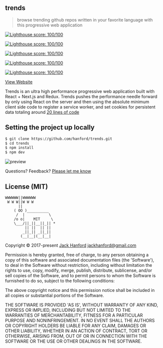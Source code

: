 ## trends

> browse trending github repos written in your favorite language with this progressive web application

[![Lighthouse score: 100/100](https://lighthouse-badge.appspot.com/?score=100&category=Performance)](https://github.com/ebidel/lighthouse-badge)

[![Lighthouse score: 100/100](https://lighthouse-badge.appspot.com/?score=100&category=PWA)](https://github.com/ebidel/lighthouse-badge)

[![Lighthouse score: 100/100](https://lighthouse-badge.appspot.com/?score=100&category=Accessibility)](https://github.com/ebidel/lighthouse-badge)

[![Lighthouse score: 100/100](https://lighthouse-badge.appspot.com/?score=100&category=Best%20Practices)](https://github.com/ebidel/lighthouse-badge)

[![Lighthouse score: 100/100](https://lighthouse-badge.appspot.com/?score=100&category=SEO)](https://github.com/ebidel/lighthouse-badge)


[View Website](https://trends.now.sh)


Trends is an ultra high performance progressive web application built with React + Next.js and Redux. Trends pushes the performance needle forward by only using React on the server and then using the absolute minimum client side code to register a service worker, and set cookies for persistent data totaling around [20 lines of code](https://github.com/hanford/trends/blob/master/pages/_document.js#L45)

## Setting the project up locally
```sh
$ git clone https://github.com/hanford/trends.git
$ cd trends
$ npm install
$ npm dev
```

![preview](https://github.com/hanford/trends/blob/master/audit.png)

Questions? Feedback? [Please let me know](https://github.com/hanford/trends/issues/new)

## License (MIT)

```
WWWWWW||WWWWWW
 W W W||W W W
      ||
    ( OO )__________
     /  |           \
    /o o|    MIT     \
    \___/||_||__||_|| *
         || ||  || ||
        _||_|| _||_||
       (__|__|(__|__|
```
Copyright © 2017-present [Jack Hanford](http://jackhanford.com) jackhanford@gmail.com

Permission is hereby granted, free of charge, to any person obtaining a copy of this software and associated documentation files (the 'Software'), to deal in the Software without restriction, including without limitation the rights to use, copy, modify, merge, publish, distribute, sublicense, and/or sell copies of the Software, and to permit persons to whom the Software is furnished to do so, subject to the following conditions:

The above copyright notice and this permission notice shall be included in all copies or substantial portions of the Software.

THE SOFTWARE IS PROVIDED 'AS IS', WITHOUT WARRANTY OF ANY KIND, EXPRESS OR IMPLIED, INCLUDING BUT NOT LIMITED TO THE WARRANTIES OF MERCHANTABILITY, FITNESS FOR A PARTICULAR PURPOSE AND NONINFRINGEMENT. IN NO EVENT SHALL THE AUTHORS OR COPYRIGHT HOLDERS BE LIABLE FOR ANY CLAIM, DAMAGES OR OTHER LIABILITY, WHETHER IN AN ACTION OF CONTRACT, TORT OR OTHERWISE, ARISING FROM, OUT OF OR IN CONNECTION WITH THE SOFTWARE OR THE USE OR OTHER DEALINGS IN THE SOFTWARE.
